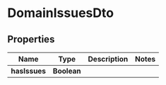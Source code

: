 

# DomainIssuesDto

## Properties

Name | Type | Description | Notes
------------ | ------------- | ------------- | -------------
**hasIssues** | **Boolean** |  | 



